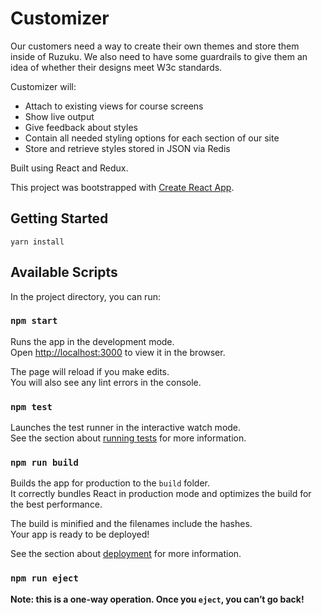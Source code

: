 # Customizer
Our customers need a way to create their own themes and store them inside of Ruzuku. We also need to have some guardrails to give them an idea of whether their designs meet W3c standards.

Customizer will:
- Attach to existing views for course screens
- Show live output
- Give feedback about styles
- Contain all needed styling options for each section of our site
- Store and retrieve styles stored in JSON via Redis

Built using React and Redux. 

This project was bootstrapped with [Create React App](https://github.com/facebookincubator/create-react-app).

## Getting Started

`yarn install`

## Available Scripts

In the project directory, you can run:

### `npm start`

Runs the app in the development mode.<br>
Open [http://localhost:3000](http://localhost:3000) to view it in the browser.

The page will reload if you make edits.<br>
You will also see any lint errors in the console.

### `npm test`

Launches the test runner in the interactive watch mode.<br>
See the section about [running tests](#running-tests) for more information.

### `npm run build`

Builds the app for production to the `build` folder.<br>
It correctly bundles React in production mode and optimizes the build for the best performance.

The build is minified and the filenames include the hashes.<br>
Your app is ready to be deployed!

See the section about [deployment](#deployment) for more information.

### `npm run eject`

**Note: this is a one-way operation. Once you `eject`, you can’t go back!**

